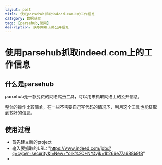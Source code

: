 ```yaml
---
layout: post
title: 使用parsehub抓取indeed.com上的工作信息
category: 数据获取
tags: [parsehub,爬网]
description: 获取网络上的公开信息
---
```


# 使用parsehub抓取indeed.com上的工作信息

## 什么是parsehub

parsehub是一款免费的网络爬虫工具，可以用来抓取网络上的公开信息。

整体的操作比较简单，在一些不需要自己写代码的情况下，利用这个工具也能获取到较好的信息。


## 使用过程

- 首先建立新的project
- 输入要抓取的URL: "https://www.indeed.com/jobs?q=cyber+security&l=New+York%2C+NY&vjk=1b266e77a688b9f8"
- 